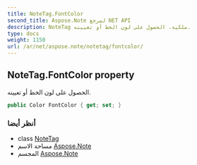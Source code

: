 ```yaml
---
title: NoteTag.FontColor
second_title: Aspose.Note لمرجع NET API
description: NoteTag ملكية. الحصول على لون الخط أو تعيينه.
type: docs
weight: 1150
url: /ar/net/aspose.note/notetag/fontcolor/
---
```

## NoteTag.FontColor property

الحصول على لون الخط أو تعيينه.

```csharp
public Color FontColor { get; set; }
```

### أنظر أيضا

* class [NoteTag](../)
* مساحة الاسم [Aspose.Note](../../notetag/)
* المجسم [Aspose.Note](../../../)


